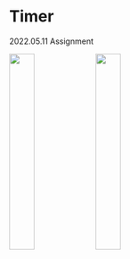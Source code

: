 # Timer
2022.05.11 Assignment

<img src = "https://user-images.githubusercontent.com/65940401/174576176-12bb52a1-db0c-4393-aaff-d564f392c7c1.png" width="30%" height="30%"> <img src = "https://user-images.githubusercontent.com/65940401/174575932-d24ee10f-f917-4ec5-8c66-12b3111c265b.png" width="30%" height="30%">
